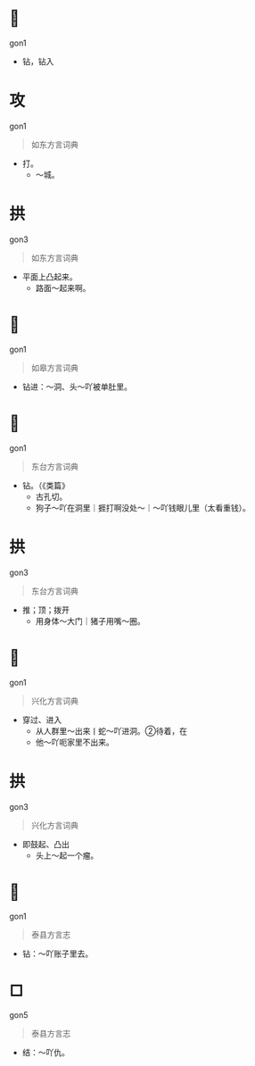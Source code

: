 # 𠞖
gon1
- 钻，钻入

# 攻
gon1
> 如东方言词典
- 打。
  - ～城。

# 拱
gon3
> 如东方言词典
- 平面上凸起来。
  - 路面～起来啊。

# 𠞖
gon1
> 如皋方言词典
- 钻进：～洞、头～吖被单肚里。

# 𠞖
gon1
> 东台方言词典
- 钻。（《类篇》
  - 古孔切。
  - 狗子～吖在洞里｜捱打啊没处～｜～吖钱眼儿里（太看重钱）。

# 拱
gon3
> 东台方言词典
- 推；顶；拨开
  - 用身体～大门｜猪子用嘴～圈。

# 𠞖
gon1
> 兴化方言词典
- 穿过、进入
  - 从人群里～出来丨蛇～吖进洞。②待着，在
  - 他～吖呃家里不出来。

# 拱
gon3
> 兴化方言词典
- 即鼓起、凸出
  - 头上～起一个瘤。

# 𠞖
gon1
> 泰县方言志
- 钻：～吖账子里去。

# □
gon5
> 泰县方言志
- 结：～吖仇。
